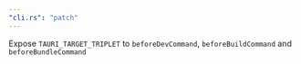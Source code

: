 ```yaml
---
"cli.rs": "patch"
---
```


Expose `TAURI_TARGET_TRIPLET` to `beforeDevCommand`, `beforeBuildCommand` and `beforeBundleCommand`
